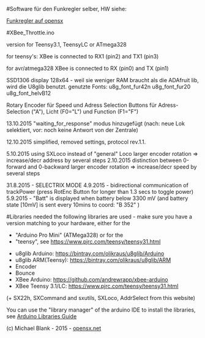#Software für den Funkregler selber, HW siehe:

<a href="http://opensx.net/funkregler"> Funkregler auf opensx </a>

#XBee_Throttle.ino

version for Teensy3.1, TeensyLC or ATmega328

for teensy's:
  XBee is connected to RX1 (pin2) and TX1 (pin3)

for avr/atmega328
  XBee is connected to RX (pin0) and TX (pin1)

SSD1306 display 128x64 - weil sie weniger RAM braucht als die 
ADAfruit lib, wird die U8glib benutzt.
genutzte Fonts: 
   u8g_font_fur42n
   u8g_font_fur20
   u8g_font_helvB12  

Rotary Encoder für Speed und Adress Selection
Buttons für Adress-Selection ("A"), Licht (F0="L") und Function (F1="F")

13.10.2015 "waiting_for_response" modus hinzugefügt
    (nach: neue Lok selektiert, vor: noch keine Antwort von der Zentrale)

12.10.2015 simplified, removed settings, protocol rev.1.1.

5.10.2015 using SXLoco instead of "general" Loco
   larger encoder rotation => increase/decr address by several steps
2.10.2015 distinction between 0-forward and 0-backward
   larger encoder rotation => increase/decr speed by several steps

31.8.2015 - SELECTRIX MODE
4.9.2015 - bidirectional communication of trackPower
(press RotEnc Button for longer than 1.3 secs to toggle power)
5.9.2015 - "Batt" is displayed when battery below 3300 mV
   (and battery state [10mV] is sent every 10mins to coord: "B 352" )

#Libraries needed
the following libraries are used - make sure you have a version matching to
your hardware, either for the
-  "Arduino Pro Mini" (ATMega328)
or for the
- "teensy", see https://www.pjrc.com/teensy/teensy31.html

* u8glib Arduino:  https://bintray.com/olikraus/u8glib/Arduino
* u8glib ARM(Teensy): https://bintray.com/olikraus/u8glib/ARM
* Encoder
* Bounce
* XBee Arduino: https://github.com/andrewrapp/xbee-arduino
* XBee Teensy 3.1/LC:  https://www.pjrc.com/teensy/teensy31.html

(+ SX22h, SXCommand and sxutils, SXLoco, AddrSelect from this website)

You can use the "library manager" of the arduino IDE to install the 
libraries, see
<a href="https://www.arduino.cc/en/Guide/Libraries" target="_blank">Arduino 
Libraries Guide</a>

 (c) Michael Blank - 2015 - <a href="http://opensx.net>opensx.net" target="_blank">
opensx.net</a>
